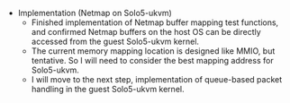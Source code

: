 - Implementation (Netmap on Solo5-ukvm)
  - Finished implementation of Netmap buffer mapping test functions, and confirmed Netmap buffers on the host OS can be directly accessed from the guest Solo5-ukvm kernel.
  - The current memory mapping location is designed like MMIO, but tentative. So I will need to consider the best mapping address for Solo5-ukvm.
  - I will move to the next step, implementation of queue-based packet handling in the guest Solo5-ukvm kernel.
